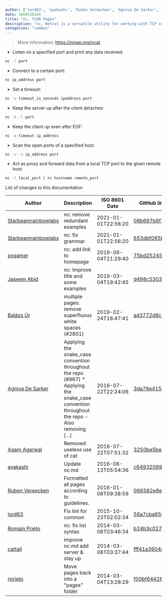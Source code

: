 ```yaml
---
author: ['lord63', 'ayakashi', 'Ruben Vereecken', 'Agniva De Sarker', 'pxgamer', 'cattail', 'Romain Prieto', 'rprieto', 'Jaseem Abid', 'Agam Agarwal', 'Balázs Úr', 'Starbeamrainbowlabs']
date: 1609538180
title: "nc, TLDR Pages"
description: "nc, Netcat is a versatile utility for working with TCP or UDP data."
categories: "common"
---
```

> More information: <https://nmap.org/ncat>.

- Listen on a specified port and print any data received:

```bash
nc -l port
```

- Connect to a certain port:

```bash
nc ip_address port
```

- Set a timeout:

```bash
nc -w timeout_in_seconds ipaddress port
```

- Keep the server up after the client detaches:

```bash
nc -k -l port
```

- Keep the client up even after EOF:

```bash
nc -q timeout ip_address
```

- Scan the open ports of a specified host:

```bash
nc -v -z ip_address port
```

- Act as proxy and forward data from a local TCP port to the given remote host:

```bash
nc -l local_port | nc hostname remote_port
```
List of changes to this documentation


Author | Description | ISO 8601 Date | GitHub link
------|-----|-----|-----
[Starbeamrainbowlabs](mailto:sbrl@starbeamrainbowlabs.com) | nc: remove redundant examples | 2021-01-01T22:56:20 | [06b697b9f7e8](https://github.com/tldr-pages/tldr/commit/06b697b9f7e84cfb93a70f2629a0e3ef97620df8)
[Starbeamrainbowlabs](mailto:sbrl@starbeamrainbowlabs.com) | nc: fix grammar | 2021-01-01T22:56:20 | [653dbf065b05](https://github.com/tldr-pages/tldr/commit/653dbf065b05bf51df335e4e5da3623971cf761b)
[pxgamer](mailto:owzie123@gmail.com) | nc: add link to homepage | 2019-06-04T21:29:40 | [75bd2524506d](https://github.com/tldr-pages/tldr/commit/75bd2524506d8707027a2a19785c71889d166c6c)
[Jaseem Abid](mailto:jaseemabid@monzo.com) | nc: Improve title and some examples | 2019-03-04T19:42:45 | [d498c5303162](https://github.com/tldr-pages/tldr/commit/d498c53031626790a1d93c6328f61c4b446f421d)
[Balázs Úr](mailto:balazs@urbalazs.hu) | multiple pages: remove superfluous white spaces (#2801) | 2019-02-24T16:47:41 | [ad3772d8cbd5](https://github.com/tldr-pages/tldr/commit/ad3772d8cbd5a61fecfb38ab13bdc7b104b4ecdf)
[Agniva De Sarker](mailto:agnivade@yahoo.co.in) | Applying the snake_case convention throughout the repo (#967) * Applying the snake_case convention throughout the repo - Also removing [...] | 2016-07-22T22:24:06 | [3da76e4150b8](https://github.com/tldr-pages/tldr/commit/3da76e4150b8631fd74aabfcc953cc23731b6bb8)
[Agam Agarwal](mailto:agammaster@gmail.com) | Removed useless use of cat | 2016-07-22T07:51:32 | [3250be5beb7e](https://github.com/tldr-pages/tldr/commit/3250be5beb7e28a7c47299587cb09e3bf84f8167)
[ayakashi](mailto:gwanmax@gmail.com) | Update nc.md | 2016-06-13T05:54:36 | [c64932099b02](https://github.com/tldr-pages/tldr/commit/c64932099b02e8603967730aa7930611d1d26dca)
[Ruben Vereecken](mailto:rubenvereecken@gmail.com) | Formatted all pages according to guidelines. | 2016-01-08T09:38:59 | [066582e8eab5](https://github.com/tldr-pages/tldr/commit/066582e8eab57bce9861cc8d379e158d61f1cc95)
[lord63](mailto:lord63.j@gmail.com) | Fix lint for common | 2015-10-23T02:02:34 | [56a7cba6568f](https://github.com/tldr-pages/tldr/commit/56a7cba6568fcdaaeca2ddf0b80341cfc7de6285)
[Romain Prieto](mailto:choicesmade@gmail.com) | nc: fix list syntax | 2014-03-08T03:46:34 | [b24b3c0270ee](https://github.com/tldr-pages/tldr/commit/b24b3c0270eec7f02d10945abccb83ef16e903a5)
[cattail](mailto:zhongchiyu@gmail.com) | improve nc.md add server & stay up | 2014-03-08T03:37:44 | [fff41a3604ac](https://github.com/tldr-pages/tldr/commit/fff41a3604ac761b6fe4603f0e866b5f91d8b80f)
[rprieto](mailto:choicesmade@gmail.com) | Move pages back into a "pages" folder | 2014-03-04T13:28:29 | [f00bf64426a7](https://github.com/tldr-pages/tldr/commit/f00bf64426a792ee3aac792f9c0aec3f8b1eaa7d)

